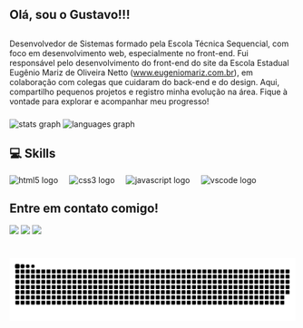## Olá, sou o Gustavo!!!

##
Desenvolvedor de Sistemas formado pela Escola Técnica Sequencial, com foco em desenvolvimento web, especialmente no front-end. Fui responsável pelo desenvolvimento do front-end do site da Escola Estadual Eugênio Mariz de Oliveira Netto (www.eugeniomariz.com.br), em colaboração com colegas que cuidaram do back-end e do design. Aqui, compartilho pequenos projetos e registro minha evolução na área. Fique à vontade para explorar e acompanhar meu progresso!


###

<div align="left">
  <img src="https://github-readme-stats.vercel.app/api?username=gustavoarruda1&hide_title=false&hide_rank=false&show_icons=true&include_all_commits=true&count_private=true&disable_animations=false&theme=holi&locale=en&hide_border=false" height="150" alt="stats graph"  />
  <img src="https://github-readme-stats.vercel.app/api/top-langs?username=gustavoarruda1&locale=en&hide_title=false&layout=compact&card_width=320&langs_count=5&theme=holi&hide_border=false" height="150" alt="languages graph"  />
</div>

###


###

## 💻 Skills

<div align="left">
  <img src="https://cdn.jsdelivr.net/gh/devicons/devicon/icons/html5/html5-original.svg" height="30" alt="html5 logo"  />
  <img width="12" />
  <img src="https://cdn.jsdelivr.net/gh/devicons/devicon/icons/css3/css3-original.svg" height="30" alt="css3 logo"  />
  <img width="12" />
  <img src="https://cdn.jsdelivr.net/gh/devicons/devicon/icons/javascript/javascript-original.svg" height="30" alt="javascript logo"  />
  <img width="12" />
  <img src="https://cdn.jsdelivr.net/gh/devicons/devicon/icons/vscode/vscode-original.svg" height="30" alt="vscode logo"  />
  <img width="12" />
</div>

###


## Entre em contato comigo!

<div align="left">
  <a href="https://www.instagram.com/g.arruda1910/" target="_blank"><img src="https://img.shields.io/badge/-Instagram-%23E4405F?style=for-the-badge&logo=instagram&logoColor=white" target="_blank"></a>
  <a href = "mailto:gustavoarr2022@gmail.com"><img src="https://img.shields.io/badge/-Gmail-%23333?style=for-the-badge&logo=gmail&logoColor=white" target="_blank"></a>
  <a href="https://www.linkedin.com/in/gustavo-arruda-416166314/" target="_blank"><img src="https://img.shields.io/badge/-LinkedIn-%230077B5?style=for-the-badge&logo=linkedin&logoColor=white" target="_blank"></a> 
</div>

###

<br clear="both">

<picture align="left">
  <source media="(prefers-color-scheme: dark)" srcset="https://raw.githubusercontent.com/gustavoarruda1/gustavoarruda1/output/github-contribution-grid-snake-dark.svg">
  <source media="(prefers-color-scheme: light)" srcset="https://raw.githubusercontent.com/gustavoarruda1/gustavoarruda1/output/github-contribution-grid-snake-dark.svg">
  <img align="center" alt="github contribution grid snake animation" src="https://raw.githubusercontent.com/gustavoarruda1/gustavoarruda1/output/github-contribution-grid-snake.svg">
</picture>

###
